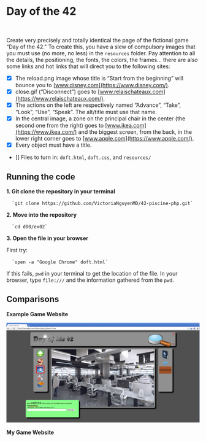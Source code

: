 # Day of the 42

<img src="" alt="">

Create very precisely and totally identical the page of the fictional game “Day of the 42." To create this, you have a slew of compulsory images that you must use (no more, no less) in the `resources` folder.  Pay attention to all the details, the positioning, the fonts, the colors, the frames... there are also some links and hot links that will direct you to the following sites:

- [x] The reload.png image whose title is “Start from the beginning” will bounce you to
[www.disney.com](https://www.disney.com/).
- [x] close.gif (“Disconnect”) goes to [www.relaischateaux.com](https://www.relaischateaux.com/).
- [x] The actions on the left are respectively named “Advance”, “Take”, “Look”, “Use”, “Speak”. The alt/title must use that name.
- [x] In the central image, a zone on the principal chair in the center (the second one from the right) goes to [www.ikea.com](https://www.ikea.com/) and the biggest screen, from the back, in the lower right corner goes to [www.apple.com](https://www.apple.com/).
- [x] Every object must have a title.
- [] Files to turn in: `doft.html`, `doft.css`, and `resources/`

## Running the code

**1. Git clone the repository in your terminal**

      `git clone https://github.com/VictoriaNguyenMD/42-piscine-php.git`

**2. Move into the repository**

      `cd d00/ex02`

**3. Open the file in your browser**

First try: 

      `open -a "Google Chrome" doft.html`

If this fails, `pwd` in your terminal to get the location of the file. In your browser, type `file:///` and the information gathered from the `pwd`.

## Comparisons

**Example Game Website**

<img src="resources/example_game.png" alt="Example Website for the Day of 42 Game">

**My Game Website**